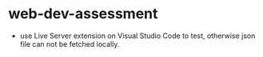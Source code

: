 # web-dev-assessment

- use Live Server extension on Visual Studio Code to test, otherwise json file can not be fetched locally.
